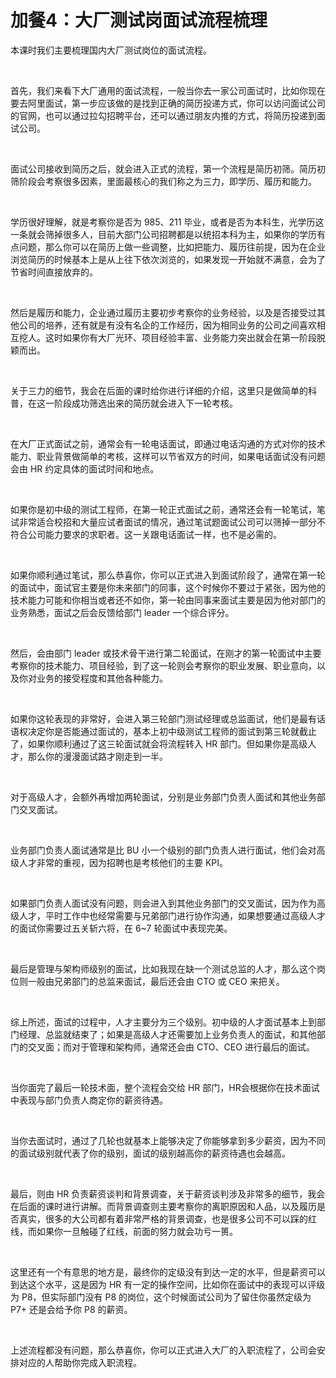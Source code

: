 # 加餐4：大厂测试岗面试流程梳理

本课时我们主要梳理国内大厂测试岗位的面试流程。

<br />

首先，我们来看下大厂通用的面试流程，一般当你去一家公司面试时，比如你现在要去阿里面试，第一步应该做的是找到正确的简历投递方式，你可以访问面试公司的官网，也可以通过拉勾招聘平台，还可以通过朋友内推的方式，将简历投递到面试公司。

<br />

面试公司接收到简历之后，就会进入正式的流程，第一个流程是简历初筛。简历初筛阶段会考察很多因素，里面最核心的我们称之为三力，即学历、履历和能力。

<br />

学历很好理解，就是考察你是否为 985、211 毕业，或者是否为本科生，光学历这一条就会筛掉很多人，目前大部门公司招聘都是以统招本科为主，如果你的学历有点问题，那么你可以在简历上做一些调整，比如把能力、履历往前提，因为在企业浏览简历的时候基本上是从上往下依次浏览的，如果发现一开始就不满意，会为了节省时间直接放弃的。

<br />

然后是履历和能力，企业通过履历主要初步考察你的业务经验，以及是否接受过其他公司的培养，还有就是有没有名企的工作经历，因为相同业务的公司之间喜欢相互挖人。这时如果你有大厂光环、项目经验丰富、业务能力突出就会在第一阶段脱颖而出。

<br />

关于三力的细节，我会在后面的课时给你进行详细的介绍，这里只是做简单的科普，在这一阶段成功筛选出来的简历就会进入下一轮考核。

<br />

在大厂正式面试之前，通常会有一轮电话面试，即通过电话沟通的方式对你的技术能力、职业背景做简单的考核，这样可以节省双方的时间，如果电话面试没有问题会由 HR 约定具体的面试时间和地点。

<br />

如果你是初中级的测试工程师，在第一轮正式面试之前，通常还会有一轮笔试，笔试非常适合校招和大量应试者面试的情况，通过笔试题面试公司可以筛掉一部分不符合公司能力要求的求职者。这一关跟电话面试一样，也不是必需的。

<br />

如果你顺利通过笔试，那么恭喜你，你可以正式进入到面试阶段了，通常在第一轮的面试中，面试官主要是你未来部门的同事，这个时候你不要过于紧张，因为他的技术能力可能和你相当或者还不如你，第一轮由同事来面试主要是因为他对部门的业务熟悉，面试之后会反馈给部门 leader 一个综合评分。

<br />

然后，会由部门 leader 或技术骨干进行第二轮面试，在刚才的第一轮面试中主要考察你的技术能力、项目经验，到了这一轮则会考察你的职业发展、职业意向，以及你对业务的接受程度和其他各种能力。

<br />

如果你这轮表现的非常好，会进入第三轮部门测试经理或总监面试，他们是最有话语权决定你是否能通过面试的，基本上初中级测试工程师的面试到第三轮就截止了，如果你顺利通过了这三轮面试就会将流程转入 HR 部门。但如果你是高级人才，那么你的漫漫面试路才刚走到一半。

<br />

对于高级人才，会额外再增加两轮面试，分别是业务部门负责人面试和其他业务部门交叉面试。

<br />

业务部门负责人面试通常是比 BU 小一个级别的部门负责人进行面试，他们会对高级人才非常的重视，因为招聘也是考核他们的主要 KPI。

<br />

如果部门负责人面试没有问题，则会进入到其他业务部门的交叉面试，因为作为高级人才，平时工作中也经常需要与兄弟部门进行协作沟通，如果想要通过高级人才的面试你需要过五关斩六将，在 6\~7 轮面试中表现完美。

<br />

最后是管理与架构师级别的面试，比如我现在缺一个测试总监的人才，那么这个岗位则一般由兄弟部门的总监来面试，最后还会由 CTO 或 CEO 来把关。

<br />

综上所述，面试的过程中，人才主要分为三个级别。初中级的人才面试基本上到部门经理、总监就结束了；如果是高级人才还需要加上业务负责人的面试，和其他部门的交叉面；而对于管理和架构师，通常还会由 CTO、CEO 进行最后的面试。

<br />

当你面完了最后一轮技术面，整个流程会交给 HR 部门，HR会根据你在技术面试中表现与部门负责人商定你的薪资待遇。

<br />

当你去面试时，通过了几轮也就基本上能够决定了你能够拿到多少薪资，因为不同的面试级别就代表了你的级别，面试的级别越高你的薪资待遇也会越高。

<br />

最后，则由 HR 负责薪资谈判和背景调查，关于薪资谈判涉及非常多的细节，我会在后面的课时进行讲解。而背景调查则主要考察你的离职原因和人品，以及履历是否真实，很多的大公司都有着非常严格的背景调查，也是很多公司不可以踩的红线，而如果你一旦触碰了红线，前面的努力就会功亏一篑。

<br />

这里还有一个有意思的地方是，最终你的定级没有到达一定的水平，但是薪资可以到达这个水平，这是因为 HR 有一定的操作空间，比如你在面试中的表现可以评级为 P8，但实际部门没有 P8 的岗位，这个时候面试公司为了留住你虽然定级为 P7+ 还是会给予你 P8 的薪资。

<br />

上述流程都没有问题，那么恭喜你，你可以正式进入大厂的入职流程了，公司会安排对应的人帮助你完成入职流程。

